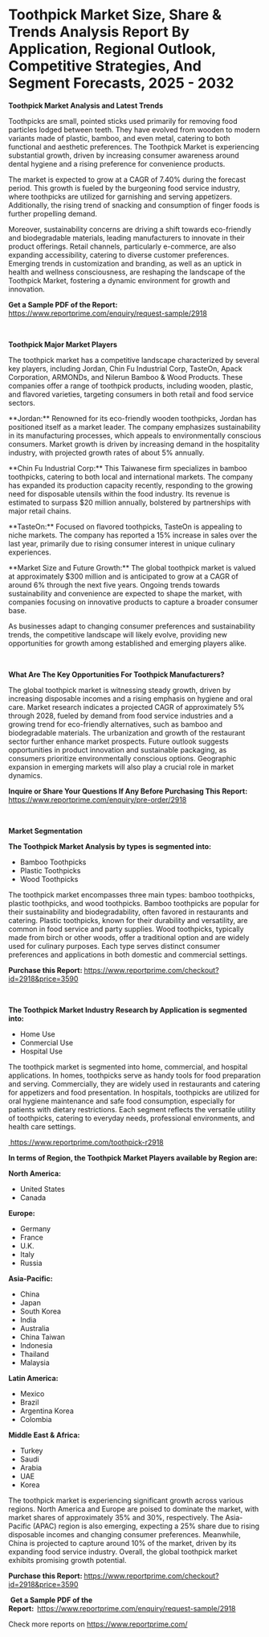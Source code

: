 <p><h1>Toothpick Market Size, Share & Trends Analysis Report By Application, Regional Outlook, Competitive Strategies, And Segment Forecasts, 2025 - 2032</h1></p><p><strong>Toothpick Market Analysis and Latest Trends</strong></p>
<p><p>Toothpicks are small, pointed sticks used primarily for removing food particles lodged between teeth. They have evolved from wooden to modern variants made of plastic, bamboo, and even metal, catering to both functional and aesthetic preferences. The Toothpick Market is experiencing substantial growth, driven by increasing consumer awareness around dental hygiene and a rising preference for convenience products.</p><p>The market is expected to grow at a CAGR of 7.40% during the forecast period. This growth is fueled by the burgeoning food service industry, where toothpicks are utilized for garnishing and serving appetizers. Additionally, the rising trend of snacking and consumption of finger foods is further propelling demand. </p><p>Moreover, sustainability concerns are driving a shift towards eco-friendly and biodegradable materials, leading manufacturers to innovate in their product offerings. Retail channels, particularly e-commerce, are also expanding accessibility, catering to diverse customer preferences. Emerging trends in customization and branding, as well as an uptick in health and wellness consciousness, are reshaping the landscape of the Toothpick Market, fostering a dynamic environment for growth and innovation.</p></p>
<p><strong>Get a Sample PDF of the Report:&nbsp;</strong> <a href="https://www.reportprime.com/enquiry/request-sample/2918?utm_campaign=2307&utm_medium=2&utm_source=Github&utm_content=ia&utm_term=18032025&utm_id=toothpick">https://www.reportprime.com/enquiry/request-sample/2918</a></p>
<p>&nbsp;</p>
<p><strong>Toothpick Major Market Players</strong></p>
<p><p>The toothpick market has a competitive landscape characterized by several key players, including Jordan, Chin Fu Industrial Corp, TasteOn, Apack Corporation, ARMONDs, and Nilerun Bamboo & Wood Products. These companies offer a range of toothpick products, including wooden, plastic, and flavored varieties, targeting consumers in both retail and food service sectors.</p><p>**Jordan:** Renowned for its eco-friendly wooden toothpicks, Jordan has positioned itself as a market leader. The company emphasizes sustainability in its manufacturing processes, which appeals to environmentally conscious consumers. Market growth is driven by increasing demand in the hospitality industry, with projected growth rates of about 5% annually.</p><p>**Chin Fu Industrial Corp:** This Taiwanese firm specializes in bamboo toothpicks, catering to both local and international markets. The company has expanded its production capacity recently, responding to the growing need for disposable utensils within the food industry. Its revenue is estimated to surpass $20 million annually, bolstered by partnerships with major retail chains.</p><p>**TasteOn:** Focused on flavored toothpicks, TasteOn is appealing to niche markets. The company has reported a 15% increase in sales over the last year, primarily due to rising consumer interest in unique culinary experiences.</p><p>**Market Size and Future Growth:** The global toothpick market is valued at approximately $300 million and is anticipated to grow at a CAGR of around 6% through the next five years. Ongoing trends towards sustainability and convenience are expected to shape the market, with companies focusing on innovative products to capture a broader consumer base.</p><p>As businesses adapt to changing consumer preferences and sustainability trends, the competitive landscape will likely evolve, providing new opportunities for growth among established and emerging players alike.</p></p>
<p>&nbsp;</p>
<p><strong>What Are The Key Opportunities For Toothpick Manufacturers?</strong></p>
<p><p>The global toothpick market is witnessing steady growth, driven by increasing disposable incomes and a rising emphasis on hygiene and oral care. Market research indicates a projected CAGR of approximately 5% through 2028, fueled by demand from food service industries and a growing trend for eco-friendly alternatives, such as bamboo and biodegradable materials. The urbanization and growth of the restaurant sector further enhance market prospects. Future outlook suggests opportunities in product innovation and sustainable packaging, as consumers prioritize environmentally conscious options. Geographic expansion in emerging markets will also play a crucial role in market dynamics.</p></p>
<p><strong>Inquire or Share Your Questions If Any Before Purchasing This Report:</strong> <a href="https://www.reportprime.com/enquiry/pre-order/2918?utm_campaign=2307&utm_medium=2&utm_source=Github&utm_content=ia&utm_term=18032025&utm_id=toothpick">https://www.reportprime.com/enquiry/pre-order/2918</a></p>
<p>&nbsp;</p>
<p><strong>Market Segmentation</strong></p>
<p><strong>The Toothpick Market Analysis by types is segmented into:</strong></p>
<p><ul><li>Bamboo Toothpicks</li><li>Plastic Toothpicks</li><li>Wood Toothpicks</li></ul></p>
<p><p>The toothpick market encompasses three main types: bamboo toothpicks, plastic toothpicks, and wood toothpicks. Bamboo toothpicks are popular for their sustainability and biodegradability, often favored in restaurants and catering. Plastic toothpicks, known for their durability and versatility, are common in food service and party supplies. Wood toothpicks, typically made from birch or other woods, offer a traditional option and are widely used for culinary purposes. Each type serves distinct consumer preferences and applications in both domestic and commercial settings.</p></p>
<p><strong>Purchase this Report:&nbsp;</strong><a href="https://www.reportprime.com/checkout?id=2918&price=3590&utm_campaign=2307&utm_medium=2&utm_source=Github&utm_content=ia&utm_term=18032025&utm_id=toothpick">https://www.reportprime.com/checkout?id=2918&price=3590</a></p>
<p>&nbsp;</p>
<p><strong>The Toothpick Market Industry Research by Application is segmented into:</strong></p>
<p><ul><li>Home Use</li><li>Conmercial Use</li><li>Hospital Use</li></ul></p>
<p><p>The toothpick market is segmented into home, commercial, and hospital applications. In homes, toothpicks serve as handy tools for food preparation and serving. Commercially, they are widely used in restaurants and catering for appetizers and food presentation. In hospitals, toothpicks are utilized for oral hygiene maintenance and safe food consumption, especially for patients with dietary restrictions. Each segment reflects the versatile utility of toothpicks, catering to everyday needs, professional environments, and health care settings.</p></p>
<p><a href="https://www.reportprime.com/toothpick-r2918?utm_campaign=2307&utm_medium=2&utm_source=Github&utm_content=ia&utm_term=18032025&utm_id=toothpick">&nbsp;https://www.reportprime.com/toothpick-r2918</a></p>
<p><strong>In terms of Region, the Toothpick Market Players available by Region are:</strong></p>
<p>
    <p> <strong> North America: </strong>
        <ul>
            <li>United States</li>
            <li>Canada</li>
        </ul>
        </p> 
    <p> <strong> Europe: </strong>
        <ul>
            <li>Germany</li>
            <li>France</li>
            <li>U.K.</li>
            <li>Italy</li>
            <li>Russia</li>
        </ul>
        </p> 
    <p> <strong> Asia-Pacific: </strong>
        <ul>
            <li>China</li>
            <li>Japan</li>
            <li>South Korea</li>
            <li>India</li>
            <li>Australia</li>
            <li>China Taiwan</li>
            <li>Indonesia</li>
            <li>Thailand</li>
            <li>Malaysia</li>
        </ul>
        </p> 
    <p> <strong> Latin America: </strong>
        <ul>
            <li>Mexico</li>
            <li>Brazil</li>
            <li>Argentina Korea</li>
            <li>Colombia</li>
        </ul>
        </p> 
    <p> <strong> Middle East & Africa: </strong>
        <ul>
            <li>Turkey</li>
            <li>Saudi</li>
            <li>Arabia</li>
            <li>UAE</li>
            <li>Korea</li>
        </ul>
    </p>
    </p>
<p><p>The toothpick market is experiencing significant growth across various regions. North America and Europe are poised to dominate the market, with market shares of approximately 35% and 30%, respectively. The Asia-Pacific (APAC) region is also emerging, expecting a 25% share due to rising disposable incomes and changing consumer preferences. Meanwhile, China is projected to capture around 10% of the market, driven by its expanding food service industry. Overall, the global toothpick market exhibits promising growth potential.</p></p>
<p><strong>Purchase this Report: </strong><a href="https://www.reportprime.com/checkout?id=2918&price=3590&utm_campaign=2307&utm_medium=2&utm_source=Github&utm_content=ia&utm_term=18032025&utm_id=toothpick">https://www.reportprime.com/checkout?id=2918&price=3590</a></p>
<p>&nbsp;<strong>Get a Sample PDF of the Report:&nbsp;&nbsp;</strong><a href="https://www.reportprime.com/enquiry/request-sample/2918?utm_campaign=2307&utm_medium=2&utm_source=Github&utm_content=ia&utm_term=18032025&utm_id=toothpick">https://www.reportprime.com/enquiry/request-sample/2918</a></p>
<p><strong></strong></p>
<p>Check more reports on <a href="https://www.reportprime.com/?utm_campaign=2307&utm_medium=2&utm_source=Github&utm_content=ia&utm_term=18032025&utm_id=toothpick">https://www.reportprime.com/</a></p>